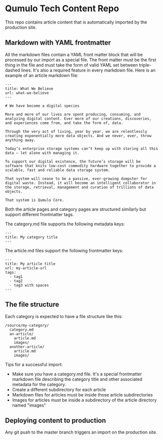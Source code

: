 # Qumulo Tech Content Repo

This repo contains article content that is automatically imported by the production site.

## Markdown with YAML frontmatter

All the markdown files contain a YAML front matter block that will be processed by our import as a special file. The front matter must be the first thing in the file and must take the form of valid YAML set between triple-dashed lines. It's also a required feature in every markdown file. Here is an example of an article markdown file:

```
---
title: What We Believe
url: what-we-believe
---

# We have become a digital species

More and more of our lives are spent producing, consuming, and analyzing digital content. Ever more of our creations, discoveries, and experiences come from, and take the form of, data.

Through the very act of living, year by year, we are relentlessly creating exponentially more data objects. And we never, ever, throw anything away.

Today’s enterprise storage systems can’t keep up with storing all this data – let alone with managing it.

To support our digital existence, the future’s storage will be software that knits low-cost commodity hardware together to provide a scalable, fast and reliable data storage system.

That system will cease to be a passive, ever-growing dumpster for digital waste. Instead, it will become an intelligent collaborator in the storage, retrieval, management and curation of trillions of data objects.

That system is Qumulo Core.
```

Both the article pages and category pages are structured similarly but support different frontmatter tags.

The category.md file supports the following metadata keys:

```
---
title: My category title
---
```

The article.md files support the following frontmatter keys:

```
---
title: My article title
url: my-article-url
tags:
  - tag1
  - tag2
  - tag3 with spaces
---
```

## The file structure

Each category is expected to have a file structure like this:

```
/source/my-category/
  category.md
  an-article/
    article.md
    images/
  another-article/
    article.md
    images/
```

Tips for a successful import:

* Make sure you have a category.md file.  It's a special frontmatter markdown file describing the category title and other associated metadata for the category.
* Create a different subdirectory for each article
* Markdown files for articles must be inside those article subdirectories
* Images for articles must be inside a subdirectory of the article directory named "images"


## Deploying content to production

Any git push to the master branch triggers an import on the production site.

